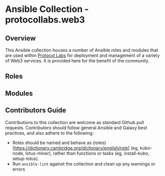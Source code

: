 # Ansible Collection - protocollabs.web3

## Overview

This Ansible collection houses a number of Ansible roles and modules that are used within [Protocol Labs](https://protocol.ai) for deployment and management of a variety of Web3 services. It is provided here for the benefit of the community.

## Roles

## Modules

## Contributors Guide

Contributions to this collection are welcome as standard Github pull requests. Contributors should follow general Ansible and Galaxy best practices, and also adhere to the following:

* Roles should be named and behave as (roles)[https://dictionary.cambridge.org/dictionary/english/role] (eg, kubo-node, lotus-miner), rather than functions or tasks (eg, install-kubo, setup-lotus).
* Run `ansible-lint` against the collection and clean up any warnings or errors

